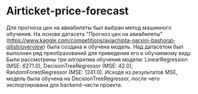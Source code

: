 # Airticket-price-forecast

Для прогноза цен на авиабилеты был выбран метод машинного обучения. На основе датасета "Прогноз цен на авиабилеты" (https://www.kaggle.com/competitions/aviachipta-narxini-bashorat-qilish/overview) была создана и обучена модель. Над датасетом был выполнен ряд преобразований для приведения его к обучаемому виду. Были рассмотрены три алгоритма обучения модели: LinearRegression (MSE: 6271.0), DecisionTreeRegressor (MSE: 42.0), RandomForestRegressor (MSE: 1241.0). Исходя из результатов MSE, модель была обучена на DecisionTreeRegressor, после чего экспортирована для backend-части проекта.
